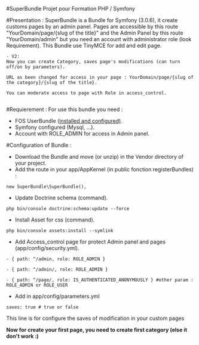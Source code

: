 #SuperBundle
Projet pour Formation PHP / Symfony

#Presentation :
SuperBundle is a Bundle for Symfony (3.0.6), it create customs pages by an admin panel.
Pages are accessible by this route "YourDomain/page/{slug of the title}" and the Admin Panel by this route "YourDomain/admin" but you need an account with administrator role (look Requirement). This Bundle use TinyMCE for add and edit page.
<pre><code>- V2: 
Now you can create Category, saves page's modifications (can turn off/on by parameters).<br>
URL as been changed for access in your page : YourDomain/page/{slug of the category}/{slug of the title}.<br>
You can moderate access to page with Role in access_control.<br>
</pre></code>
#Requierement :
For use this bundle you need :

- FOS UserBundle (<a href="https://symfony.com/doc/master/bundles/FOSUserBundle/index.html">installed and configured)</a>.<br>
- Symfony configured (Mysql, ...).<br>
- Account with ROLE_ADMIN for access in Admin panel.

#Configuration of Bundle :
- Download the Bundle and move (or unzip) in the Vendor directory of your project.
- Add the route in your app/AppKernel (in public fonction registerBundles) :
<pre><code>new SuperBundle\SuperBundle(),</pre></code>
- Update Doctrine schema (command).
<pre><code>php bin/console doctrine:schema:update --force</pre></code>
- Install Asset for css (command).
<pre><code>php bin/console assets:install --symlink</pre></code>
- Add Access_control page for protect Admin panel and pages (app/config/security.yml).
<pre><code>- { path: ^/admin, role: ROLE_ADMIN }</pre></code>
<pre><code>- { path: ^/admin/, role: ROLE_ADMIN }</pre></code>
<pre><code>- { path: ^/page/, role: IS_AUTHENTICATED_ANONYMOUSLY } #other param : ROLE_ADMIN or ROLE_USER</pre></code>
- Add in app/config/parameters.yml
<pre><code>saves: true # true or false</pre></code>
This line is for configure the saves of modification in your custom pages<br>
<p><strong>Now for create your first page, you need to create first category (else it don't work :)</strong></p>
